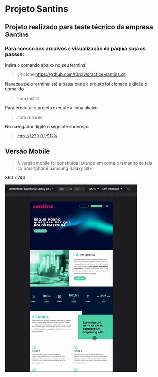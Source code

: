 # Projeto Santins

## Projeto realizado para teste técnico da empresa Santins

### Para acesso aos arquivos e visualização da página siga os passos:

Insira o comando abaixo no seu terminal

> git clone https://github.com/t0rciv/practice-santins.git

Navegue pelo terminal até a pasta onde o projeto foi clonado e digite o comando

> npm install

Para executar o projeto execute a linha abaixo

> npm run dev

No navegador digite o seguinte endereço:

> http://127.0.0.1:5173/

## Versão Mobile

> A versão mobile foi construída levando em conta o tamanho de tela do Smartphone Samsung Galaxy S8+

360 x 740

![Versão mobile](./src/assets/tela.gif)

